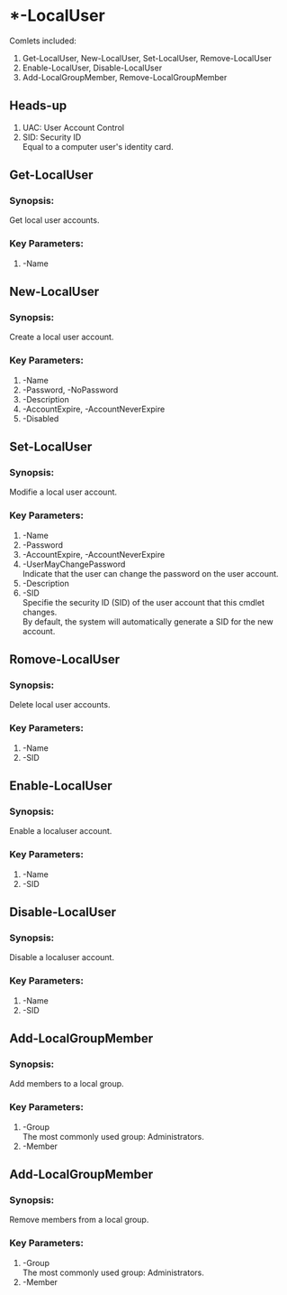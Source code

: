 # *-LocalUser  

Comlets included:   
1. Get-LocalUser, New-LocalUser, Set-LocalUser, Remove-LocalUser  
2. Enable-LocalUser, Disable-LocalUser  
3. Add-LocalGroupMember, Remove-LocalGroupMember   
				  
## Heads-up  

1. UAC: User Account Control  
2. SID: Security ID  
        Equal to a computer user's identity card.  

## Get-LocalUser  

### Synopsis:  
Get local user accounts.  

### Key Parameters:
1. -Name  


## New-LocalUser  

### Synopsis:  
Create a local user account.  

### Key Parameters:
1. -Name  
2. -Password, -NoPassword  
3. -Description  
4. -AccountExpire, -AccountNeverExpire  
5. -Disabled


## Set-LocalUser  

### Synopsis:  
Modifie a local user account.  

### Key Parameters:
1. -Name  
2. -Password  
3. -AccountExpire, -AccountNeverExpire  
4. -UserMayChangePassword  
   Indicate that the user can change the password on the user account.
5. -Description  
6. -SID  
   Specifie the security ID (SID) of the user account that this cmdlet changes.  
   By default, the system will automatically generate a SID for the new account.  

## Romove-LocalUser  

### Synopsis:  
Delete local user accounts.  

### Key Parameters:
1. -Name  
2. -SID  



## Enable-LocalUser  

### Synopsis:  
Enable a localuser account.  

### Key Parameters:
1. -Name  
2. -SID  


## Disable-LocalUser  

### Synopsis:  
Disable a localuser account.  

### Key Parameters:
1. -Name  
2. -SID  



## Add-LocalGroupMember  

### Synopsis:  
Add members to a local group.  

### Key Parameters:
1. -Group  
   The most commonly used group: Administrators.  
2. -Member    


## Add-LocalGroupMember  

### Synopsis:  
Remove members from a local group.  

### Key Parameters:
1. -Group  
   The most commonly used group: Administrators.  
2. -Member 